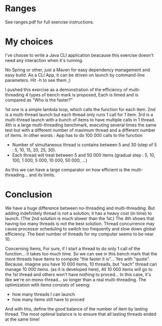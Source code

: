 # Ranges
See ranges.pdf for full exercise instructions.

# My choices
I've choose to write a Java CLI application beacause this exercise doesn't need any interaction when it's running.

No Spring or other, just a Maven for easy dependency management and easy build.
As a CLI App, it can be driven on launch by command-line parameters.
Hit -h to see them ;)

I pushed this exercise as a demonstration of the efficiency of multi-threading
4 types of bench mark is proposed,
Each is timed and is compared as "Who is the faster?"

1st one is a simple lambda loop, which calls the function for each item.
2nd is a multi-thread launch but each thread only runs 1 call for 1 item.
3rd is a multi-thread launch with a bunch of items to have multiple calls in 1 thread.
4th is a large multi-threading benchmark, executing several times the same test but with a different number of maximum thread and a different number of items.
In other words :
App has to do 100 000 calls to the function
- Number of simultaneous thread is contains between 5 and 30 (step of 5 : 5, 10, 15, 20, 25, 30).
- Each thread will treat between 5 and 50 000 items (gradual step : 5, 10, 100, 1 000, 5 000, 10 000, 50 000, ...)
  
As this we can have a large comparator on how efficient is the multi-threading... and its limits.
 
# Conclusion
We have a huge difference between no-threading and multi-threading.
But adding indefinitely thread is not a solution; it has a heavy cost (in time) to launch.
(The 2nd solution is much slower than the 1st.)
The 4th shows that having too many threads is not the best solution.
Thread concurrence may cause processor scheduling to switch too frequently and slow down global efficiency.
The best number of threads for my computer seems to be near 10.

Concerning Items,
For sure, if I start a thread to do only 1 call of the function... it takes too much time.
So we can see in this bench mark that the more threads have items to compute "the faster it is"...
Yes with "quote".
Because, imagine you have 10 000 items, 10 threads, but "each" thread can manage 10 000 items.
(as it is developed here), All 10 000 items will go to the 1st thread and others won't have nothing to proced...
In this case, it's like we're on mono-thread... so longer than a real multi-threading.
The optimization with items consists of seeing:
- how many threads I can launch
- how many items still have to proced
  
And with this, define the good balance of the number of item by lasting thread.
The most optimal balance is to ensure that all lasting threads ended at the same time!
